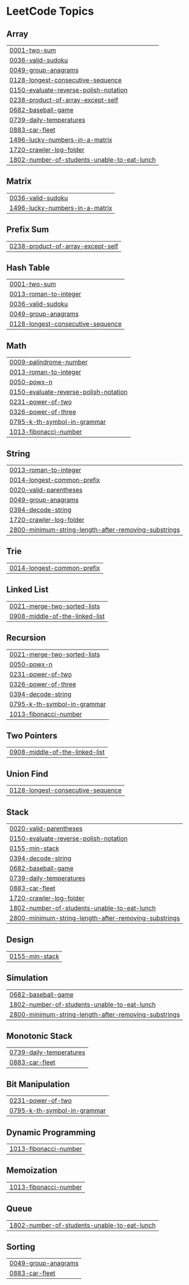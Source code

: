 <!---LeetCode Topics Start-->
# LeetCode Topics
## Array
|  |
| ------- |
| [0001-two-sum](https://github.com/Poweramo/my-leetcode-solutions/tree/master/0001-two-sum) |
| [0036-valid-sudoku](https://github.com/Poweramo/my-leetcode-solutions/tree/master/0036-valid-sudoku) |
| [0049-group-anagrams](https://github.com/Poweramo/my-leetcode-solutions/tree/master/0049-group-anagrams) |
| [0128-longest-consecutive-sequence](https://github.com/Poweramo/my-leetcode-solutions/tree/master/0128-longest-consecutive-sequence) |
| [0150-evaluate-reverse-polish-notation](https://github.com/Poweramo/my-leetcode-solutions/tree/master/0150-evaluate-reverse-polish-notation) |
| [0238-product-of-array-except-self](https://github.com/Poweramo/my-leetcode-solutions/tree/master/0238-product-of-array-except-self) |
| [0682-baseball-game](https://github.com/Poweramo/my-leetcode-solutions/tree/master/0682-baseball-game) |
| [0739-daily-temperatures](https://github.com/Poweramo/my-leetcode-solutions/tree/master/0739-daily-temperatures) |
| [0883-car-fleet](https://github.com/Poweramo/my-leetcode-solutions/tree/master/0883-car-fleet) |
| [1496-lucky-numbers-in-a-matrix](https://github.com/Poweramo/my-leetcode-solutions/tree/master/1496-lucky-numbers-in-a-matrix) |
| [1720-crawler-log-folder](https://github.com/Poweramo/my-leetcode-solutions/tree/master/1720-crawler-log-folder) |
| [1802-number-of-students-unable-to-eat-lunch](https://github.com/Poweramo/my-leetcode-solutions/tree/master/1802-number-of-students-unable-to-eat-lunch) |
## Matrix
|  |
| ------- |
| [0036-valid-sudoku](https://github.com/Poweramo/my-leetcode-solutions/tree/master/0036-valid-sudoku) |
| [1496-lucky-numbers-in-a-matrix](https://github.com/Poweramo/my-leetcode-solutions/tree/master/1496-lucky-numbers-in-a-matrix) |
## Prefix Sum
|  |
| ------- |
| [0238-product-of-array-except-self](https://github.com/Poweramo/my-leetcode-solutions/tree/master/0238-product-of-array-except-self) |
## Hash Table
|  |
| ------- |
| [0001-two-sum](https://github.com/Poweramo/my-leetcode-solutions/tree/master/0001-two-sum) |
| [0013-roman-to-integer](https://github.com/Poweramo/my-leetcode-solutions/tree/master/0013-roman-to-integer) |
| [0036-valid-sudoku](https://github.com/Poweramo/my-leetcode-solutions/tree/master/0036-valid-sudoku) |
| [0049-group-anagrams](https://github.com/Poweramo/my-leetcode-solutions/tree/master/0049-group-anagrams) |
| [0128-longest-consecutive-sequence](https://github.com/Poweramo/my-leetcode-solutions/tree/master/0128-longest-consecutive-sequence) |
## Math
|  |
| ------- |
| [0009-palindrome-number](https://github.com/Poweramo/my-leetcode-solutions/tree/master/0009-palindrome-number) |
| [0013-roman-to-integer](https://github.com/Poweramo/my-leetcode-solutions/tree/master/0013-roman-to-integer) |
| [0050-powx-n](https://github.com/Poweramo/my-leetcode-solutions/tree/master/0050-powx-n) |
| [0150-evaluate-reverse-polish-notation](https://github.com/Poweramo/my-leetcode-solutions/tree/master/0150-evaluate-reverse-polish-notation) |
| [0231-power-of-two](https://github.com/Poweramo/my-leetcode-solutions/tree/master/0231-power-of-two) |
| [0326-power-of-three](https://github.com/Poweramo/my-leetcode-solutions/tree/master/0326-power-of-three) |
| [0795-k-th-symbol-in-grammar](https://github.com/Poweramo/my-leetcode-solutions/tree/master/0795-k-th-symbol-in-grammar) |
| [1013-fibonacci-number](https://github.com/Poweramo/my-leetcode-solutions/tree/master/1013-fibonacci-number) |
## String
|  |
| ------- |
| [0013-roman-to-integer](https://github.com/Poweramo/my-leetcode-solutions/tree/master/0013-roman-to-integer) |
| [0014-longest-common-prefix](https://github.com/Poweramo/my-leetcode-solutions/tree/master/0014-longest-common-prefix) |
| [0020-valid-parentheses](https://github.com/Poweramo/my-leetcode-solutions/tree/master/0020-valid-parentheses) |
| [0049-group-anagrams](https://github.com/Poweramo/my-leetcode-solutions/tree/master/0049-group-anagrams) |
| [0394-decode-string](https://github.com/Poweramo/my-leetcode-solutions/tree/master/0394-decode-string) |
| [1720-crawler-log-folder](https://github.com/Poweramo/my-leetcode-solutions/tree/master/1720-crawler-log-folder) |
| [2800-minimum-string-length-after-removing-substrings](https://github.com/Poweramo/my-leetcode-solutions/tree/master/2800-minimum-string-length-after-removing-substrings) |
## Trie
|  |
| ------- |
| [0014-longest-common-prefix](https://github.com/Poweramo/my-leetcode-solutions/tree/master/0014-longest-common-prefix) |
## Linked List
|  |
| ------- |
| [0021-merge-two-sorted-lists](https://github.com/Poweramo/my-leetcode-solutions/tree/master/0021-merge-two-sorted-lists) |
| [0908-middle-of-the-linked-list](https://github.com/Poweramo/my-leetcode-solutions/tree/master/0908-middle-of-the-linked-list) |
## Recursion
|  |
| ------- |
| [0021-merge-two-sorted-lists](https://github.com/Poweramo/my-leetcode-solutions/tree/master/0021-merge-two-sorted-lists) |
| [0050-powx-n](https://github.com/Poweramo/my-leetcode-solutions/tree/master/0050-powx-n) |
| [0231-power-of-two](https://github.com/Poweramo/my-leetcode-solutions/tree/master/0231-power-of-two) |
| [0326-power-of-three](https://github.com/Poweramo/my-leetcode-solutions/tree/master/0326-power-of-three) |
| [0394-decode-string](https://github.com/Poweramo/my-leetcode-solutions/tree/master/0394-decode-string) |
| [0795-k-th-symbol-in-grammar](https://github.com/Poweramo/my-leetcode-solutions/tree/master/0795-k-th-symbol-in-grammar) |
| [1013-fibonacci-number](https://github.com/Poweramo/my-leetcode-solutions/tree/master/1013-fibonacci-number) |
## Two Pointers
|  |
| ------- |
| [0908-middle-of-the-linked-list](https://github.com/Poweramo/my-leetcode-solutions/tree/master/0908-middle-of-the-linked-list) |
## Union Find
|  |
| ------- |
| [0128-longest-consecutive-sequence](https://github.com/Poweramo/my-leetcode-solutions/tree/master/0128-longest-consecutive-sequence) |
## Stack
|  |
| ------- |
| [0020-valid-parentheses](https://github.com/Poweramo/my-leetcode-solutions/tree/master/0020-valid-parentheses) |
| [0150-evaluate-reverse-polish-notation](https://github.com/Poweramo/my-leetcode-solutions/tree/master/0150-evaluate-reverse-polish-notation) |
| [0155-min-stack](https://github.com/Poweramo/my-leetcode-solutions/tree/master/0155-min-stack) |
| [0394-decode-string](https://github.com/Poweramo/my-leetcode-solutions/tree/master/0394-decode-string) |
| [0682-baseball-game](https://github.com/Poweramo/my-leetcode-solutions/tree/master/0682-baseball-game) |
| [0739-daily-temperatures](https://github.com/Poweramo/my-leetcode-solutions/tree/master/0739-daily-temperatures) |
| [0883-car-fleet](https://github.com/Poweramo/my-leetcode-solutions/tree/master/0883-car-fleet) |
| [1720-crawler-log-folder](https://github.com/Poweramo/my-leetcode-solutions/tree/master/1720-crawler-log-folder) |
| [1802-number-of-students-unable-to-eat-lunch](https://github.com/Poweramo/my-leetcode-solutions/tree/master/1802-number-of-students-unable-to-eat-lunch) |
| [2800-minimum-string-length-after-removing-substrings](https://github.com/Poweramo/my-leetcode-solutions/tree/master/2800-minimum-string-length-after-removing-substrings) |
## Design
|  |
| ------- |
| [0155-min-stack](https://github.com/Poweramo/my-leetcode-solutions/tree/master/0155-min-stack) |
## Simulation
|  |
| ------- |
| [0682-baseball-game](https://github.com/Poweramo/my-leetcode-solutions/tree/master/0682-baseball-game) |
| [1802-number-of-students-unable-to-eat-lunch](https://github.com/Poweramo/my-leetcode-solutions/tree/master/1802-number-of-students-unable-to-eat-lunch) |
| [2800-minimum-string-length-after-removing-substrings](https://github.com/Poweramo/my-leetcode-solutions/tree/master/2800-minimum-string-length-after-removing-substrings) |
## Monotonic Stack
|  |
| ------- |
| [0739-daily-temperatures](https://github.com/Poweramo/my-leetcode-solutions/tree/master/0739-daily-temperatures) |
| [0883-car-fleet](https://github.com/Poweramo/my-leetcode-solutions/tree/master/0883-car-fleet) |
## Bit Manipulation
|  |
| ------- |
| [0231-power-of-two](https://github.com/Poweramo/my-leetcode-solutions/tree/master/0231-power-of-two) |
| [0795-k-th-symbol-in-grammar](https://github.com/Poweramo/my-leetcode-solutions/tree/master/0795-k-th-symbol-in-grammar) |
## Dynamic Programming
|  |
| ------- |
| [1013-fibonacci-number](https://github.com/Poweramo/my-leetcode-solutions/tree/master/1013-fibonacci-number) |
## Memoization
|  |
| ------- |
| [1013-fibonacci-number](https://github.com/Poweramo/my-leetcode-solutions/tree/master/1013-fibonacci-number) |
## Queue
|  |
| ------- |
| [1802-number-of-students-unable-to-eat-lunch](https://github.com/Poweramo/my-leetcode-solutions/tree/master/1802-number-of-students-unable-to-eat-lunch) |
## Sorting
|  |
| ------- |
| [0049-group-anagrams](https://github.com/Poweramo/my-leetcode-solutions/tree/master/0049-group-anagrams) |
| [0883-car-fleet](https://github.com/Poweramo/my-leetcode-solutions/tree/master/0883-car-fleet) |
<!---LeetCode Topics End-->
